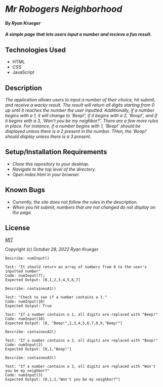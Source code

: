 # _Mr Robogers Neighborhood_

#### By _**Ryan Krueger**_

#### _A simple page that lets users input a number and recieve a fun result._

## Technologies Used

* HTML
* CSS
* JavaScript

## Description

_The application allows users to input a number of their choice, hit submit, and receive a wacky result. The result will return all digits starting from 0 up until it reaches the number the user inputted. Additionally, if a number begins with a 1, it will change to 'Beep!', if it begins with a 2, 'Boop!', and if it begins with a 3, 'Won't you be my neighbor?'. There are a few more rules in place. For instance, if a number begins with 1, 'Beep!' should be displayed unless there is a 2 present in the number. THen, the 'Boop!' should display unless there is a 3 present._

## Setup/Installation Requirements

* _Clone this repository to your desktop._
* _Navigate to the top level of the directory._
* _Open index.html in your browser._

## Known Bugs

* _Currently, the site does not follow the rules in the description._
* _When you hit submit, numbers that are not changed do not display on the page._


## License

_[MIT](https://choosealicense.com/licenses/mit/)_

Copyright (c) _October 28, 2022_ _Ryan Krueger_

```
Describe: numInput()

Test: "It should return an array of numbers from 0 to the user's inputted number"
Code: numInput(7);
Expected Output: [0,1,2,3,4,5,6,7]

Describe: containesA1()

Test: "Check to see if a number contains a 1."
Code: numInput(10)
Expected Output: True

Test: "If a number contains a 1, all digits are replaced with "Beep!"
Code: numInput(10)
Expected Output: [0, "Beep!",2,3,4,5,6,7,8,9,"Beep!"]

Describe: containesA2()

Test: "If a number contains a 2, all digits are replaced with "Boop!"
Code: numInput(2)
Expected Output: [0,1,"Boop!"]

Describe: containesA3()

Test: "If a number contains a 3, all digits are replaced with "Won't you be my neighbor?"
Code: numInput(3)
Expected Output: [0,1,2,"Won't you be my neighbor?"]
```
